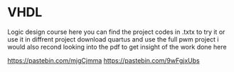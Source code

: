 # VHDL
Logic design course 
here  you can find the project codes in .txtx to try it or use it in diffrent project download quartus and use the full pwm project i would also recond looking into the pdf to get insight of the work done here

https://pastebin.com/mjgCjmma
https://pastebin.com/9wFgjxUbs